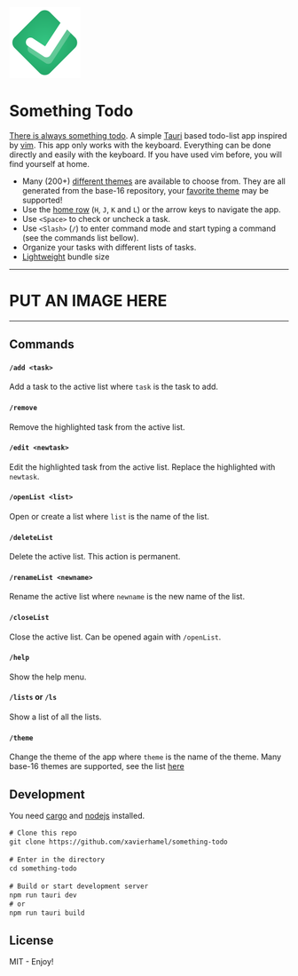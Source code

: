 ![logo](./src-tauri/icons/128x128.png "Logo")
# Something Todo
[There is always something todo](https://www.tiktok.com/@leroyandleroy). A simple [Tauri](https://tauri.app/) based todo-list app inspired by [vim](https://neovim.io/). This app only works with the keyboard. Everything can be done directly and easily with the keyboard. If you have used vim before, you will find yourself at home.

 - Many (200+) [different themes](https://glitchbone.github.io/vscode-base16-term/#/) are available to choose from. They are all generated from the base-16 repository, your [favorite theme](https://vscodethemes.com/e/aedit.ugly-like-me/ugly-like-me) may be supported!
 - Use the [home row](https://stackoverflow.com/questions/6698521/vim-users-where-do-you-rest-your-right-hand) (`H`, `J`, `K` and `L`) or the arrow keys to navigate the app.
 - Use `<Space>` to check or uncheck a task.
 - Use `<Slash>` (`/`) to enter command mode and start typing a command (see the commands list bellow).
 - Organize your tasks with different lists of tasks.
 - [Lightweight](https://blog.logrocket.com/why-use-electron-alternative/) bundle size

---

# PUT AN IMAGE HERE

---

## Commands 

#### `/add <task>`
Add a task to the active list where `task` is the task to add.

#### `/remove`
Remove the highlighted task from the active list.

#### `/edit <newtask>`
Edit the highlighted task from the active list. Replace the highlighted with `newtask`.

#### `/openList <list>`
Open or create a list where `list` is the name of the list.

#### `/deleteList`
Delete the active list. This action is permanent.

#### `/renameList <newname>`
Rename the active list where `newname` is the new name of the list.

#### `/closeList`
Close the active list. Can be opened again with `/openList`.

#### `/help`
Show the help menu.

#### `/lists` or `/ls`
Show a list of all the lists.

#### `/theme`
Change the theme of the app where `theme` is the name of the theme. Many base-16 themes are supported, see the list [here](https://glitchbone.github.io/vscode-base16-term/#/)

## Development
You need [cargo](https://crates.io/) and [nodejs](https://nodejs.org/en/) installed.
```
# Clone this repo
git clone https://github.com/xavierhamel/something-todo

# Enter in the directory
cd something-todo

# Build or start development server
npm run tauri dev
# or
npm run tauri build
```

## License
MIT - Enjoy!
